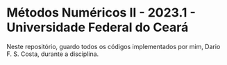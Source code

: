 # Métodos Numéricos II - 2023.1 - Universidade Federal do Ceará
Neste repositório, guardo todos os códigos implementados por mim, Dario F. S. Costa, durante a disciplina.